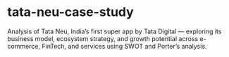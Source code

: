 # tata-neu-case-study
Analysis of Tata Neu, India’s first super app by Tata Digital — exploring its business model, ecosystem strategy, and growth potential across e-commerce, FinTech, and services using SWOT and Porter’s analysis.
